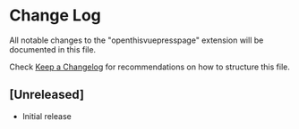 # Change Log

All notable changes to the "openthisvuepresspage" extension will be documented in this file.

Check [Keep a Changelog](http://keepachangelog.com/) for recommendations on how to structure this file.

## [Unreleased]

- Initial release